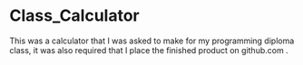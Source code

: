 # Class_Calculator
This was a calculator that I was asked to make for my programming diploma class, it was also required that I place the finished product on github.com .
